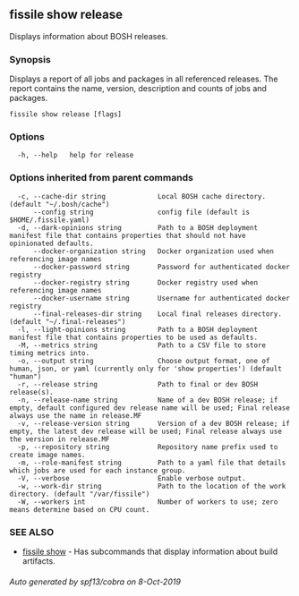 ## fissile show release

Displays information about BOSH releases.

### Synopsis


Displays a report of all jobs and packages in all referenced releases.
The report contains the name, version, description and counts of jobs and packages.


```
fissile show release [flags]
```

### Options

```
  -h, --help   help for release
```

### Options inherited from parent commands

```
  -c, --cache-dir string             Local BOSH cache directory. (default "~/.bosh/cache")
      --config string                config file (default is $HOME/.fissile.yaml)
  -d, --dark-opinions string         Path to a BOSH deployment manifest file that contains properties that should not have opinionated defaults.
      --docker-organization string   Docker organization used when referencing image names
      --docker-password string       Password for authenticated docker registry
      --docker-registry string       Docker registry used when referencing image names
      --docker-username string       Username for authenticated docker registry
      --final-releases-dir string    Local final releases directory. (default "~/.final-releases")
  -l, --light-opinions string        Path to a BOSH deployment manifest file that contains properties to be used as defaults.
  -M, --metrics string               Path to a CSV file to store timing metrics into.
  -o, --output string                Choose output format, one of human, json, or yaml (currently only for 'show properties') (default "human")
  -r, --release string               Path to final or dev BOSH release(s).
  -n, --release-name string          Name of a dev BOSH release; if empty, default configured dev release name will be used; Final release always use the name in release.MF
  -v, --release-version string       Version of a dev BOSH release; if empty, the latest dev release will be used; Final release always use the version in release.MF
  -p, --repository string            Repository name prefix used to create image names.
  -m, --role-manifest string         Path to a yaml file that details which jobs are used for each instance group.
  -V, --verbose                      Enable verbose output.
  -w, --work-dir string              Path to the location of the work directory. (default "/var/fissile")
  -W, --workers int                  Number of workers to use; zero means determine based on CPU count.
```

### SEE ALSO

* [fissile show](fissile_show.md)	 - Has subcommands that display information about build artifacts.

###### Auto generated by spf13/cobra on 8-Oct-2019

